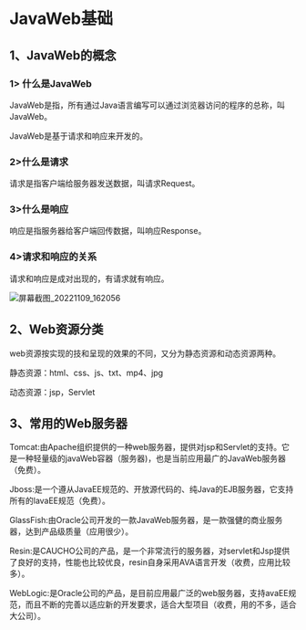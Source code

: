 # JavaWeb基础

## 1、JavaWeb的概念

### 1> 什么是JavaWeb

JavaWeb是指，所有通过Java语言编写可以通过浏览器访问的程序的总称，叫JavaWeb。

JavaWeb是基于请求和响应来开发的。

### 2>什么是请求

请求是指客户端给服务器发送数据，叫请求Request。

### 3>什么是响应

响应是指服务器给客户端回传数据，叫响应Response。

### 4>请求和响应的关系

请求和响应是成对出现的，有请求就有响应。

![屏幕截图_20221109_162056](D:%5CDocument%20Storage%5CSchool%5CNote%5C%E5%90%8E%E7%AB%AF%5CJava%5CJava%20Web%5Cimage%5C%E5%B1%8F%E5%B9%95%E6%88%AA%E5%9B%BE_20221109_162056.png)

## 2、Web资源分类

web资源按实现的技和呈现的效果的不同，又分为静态资源和动态资源两种。

静态资源：html、css、js、txt、mp4、jpg

动态资源：jsp，Servlet

## 3、常用的Web服务器

Tomcat:由Apache组织提供的一种web服务器，提供对jsp和Servlet的支持。它是一种轻量级的javaWeb容器（服务器)，也是当前应用最广的JavaWeb服务器（免费）。

Jboss:是一个遵从JavaEE规范的、开放源代码的、纯Java的EJB服务器，它支持所有的lavaEE规范（免费）。

GlassFish:由Oracle公司开发的一款JavaWeb服务器，是一款强健的商业服务器，达到产品级质量（应用很少）。

Resin:是CAUCHO公司的产品，是一个非常流行的服务器，对servlet和Jsp提供了良好的支持，性能也比较优良，resin自身采用AVA语言开发（收费，应用比较多）。

WebLogic:是Oracle公司的产品，是目前应用最广泛的web服务器，支持avaEE规范，而且不断的完善以适应新的开发要求，适合大型项目（收费，用的不多，适合大公司）。







